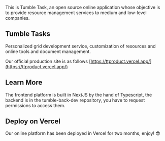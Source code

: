 This is Tumble Task, an open source online application whose objective is to provide resource management services to medium and low-level companies.

## Tumble Tasks

Personalized grid development service, customization of resources and online tools and document management.

Our official production site is as follows [https://ttproduct.vercel.app/](https://ttproduct.vercel.app/)

## Learn More

The frontend platform is built in NextJS by the hand of Typescript, the backend is in the tumble-back-dev repository, you have to request permissions to access them.

## Deploy on Vercel

Our online platform has been deployed in Vercel for two months, enjoy! 😎
